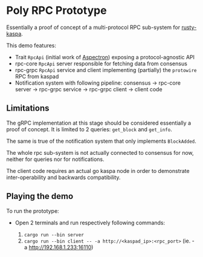 # Poly RPC Prototype

Essentially a proof of concept of a multi-protocol RPC sub-system for [rusty-kaspa](https://github.com/kaspanet/rusty-kaspa).

This demo features:

- Trait `RpcApi` (initial work of [Aspectron](https://github.com/aspectron/rusty-kaspa/blob/ffa8dd95264e68580acabb6cccb6a37dfd39c30a/rpc/core/src/client/interface.rs)) exposing a protocol-agnostic API
- rpc-core `RpcApi` server responsible for fetching data from consensus
- rpc-grpc `RpcApi` service and client implementing (partially) the `protowire` RPC from kaspad
- Notification system with following pipeline: consensus -> rpc-core server -> rpc-grpc service -> rpc-grpc client -> client code

## Limitations

The gRPC implementation at this stage should be considered essentially a proof of concept. It is limited to 2 queries: `get_block` and `get_info`.

The same is true of the notification system that only implements `BlockAdded`.

The whole rpc sub-system is not actually connected to consensus for now, neither for queries nor for notifications.

The client code requires an actual go kaspa node in order to demonstrate inter-operability and backwards compatibility.

## Playing the demo

To run the prototype:

- Open 2 terminals and run respectively following commands:
  
   1. `cargo run --bin server`
   2. `cargo run --bin client -- -a http://<kaspad_ip>:<rpc_port>` (ie. -a http://192.168.1.233:16110)
